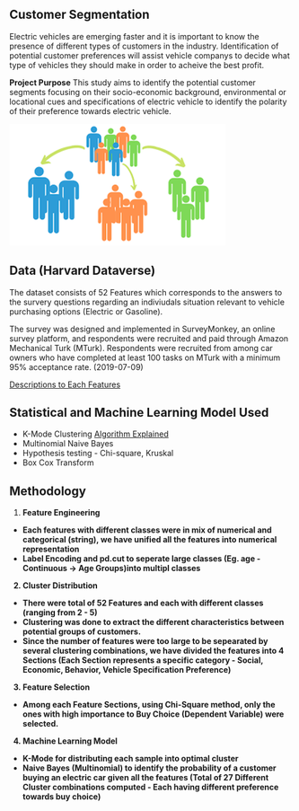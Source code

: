 
Customer Segmentation 
------------

Electric vehicles are emerging faster and it is important to know the presence of different types of customers in the industry.
Identification of potential customer preferences will assist vehicle companys to decide what type of vehicles they should make in order to acheive the best profit.

**Project Purpose**
This study aims to identify the potential customer segments focusing on their socio-economic background, environmental or locational cues and specifications of electric vehicle to identify the polarity of their preference towards electric vehicle. 

   
![ScreenShot](https://github.com/wjj1019/Customer-Segmentation---Case-Study/blob/main/Data/Customer-segmentation.png)

Data (Harvard Dataverse)
------------

The dataset consists of 52 Features which corresponds to the answers to the survery questions regarding an indiviudals situation relevant to vehicle purchasing options (Electric or Gasoline). 

The survey was designed and implemented in SurveyMonkey, an online survey platform, and respondents were recruited and paid through Amazon Mechanical Turk (MTurk). Respondents were recruited from among car owners who have completed at least 100 tasks on MTurk with a minimum 95% acceptance rate. (2019-07-09)

[Descriptions to Each Features](https://github.com/wjj1019/Customer-Segmentation---Case-Study/blob/main/Data/Feature%20Explanation.xlsx)
   
Statistical and Machine Learning Model Used
------------
* K-Mode Clustering [Algorithm Explained](https://github.com/wjj1019/Customer-Segmentation---Case-Study/blob/main/K-Mode%20Selection%20(Customer%20Distribution)/Algorithm%20Explanation%20Doc.pdf)
* Multinomial Naive Bayes 
* Hypothesis testing - Chi-square, Kruskal
* Box Cox Transform

Methodology
------------
1. <b>Feature Engineering<b>
- Each features with different classes were in mix of numerical and categorical (string), we have unified all the features into numerical representation
- Label Encoding and pd.cut to seperate large classes (Eg. age -Continuous -> Age Groups)into multipl classes

2. Cluster Distribution
- There were total of 52 Features and each with different classes (ranging from 2 - 5)
- Clustering was done to extract the different characteristics between potential groups of customers.
- Since the number of features were too large to be sepearated by several clustering combinations, we have divided the features into 4 Sections
(Each Section represents a specific category - Social, Economic, Behavior, Vehicle Specification Preference)

3. Feature Selection
- Among each Feature Sections, using Chi-Square method, only the ones with high importance to Buy Choice (Dependent Variable) were selected.

4. Machine Learning Model
- K-Mode for distributing each sample into optimal cluster
- Naive Bayes (Multinomial) to identify the probability of a customer buying an electric car given all the features
(Total of 27 Different Cluster combinations computed - Each having different preference towards buy choice)

